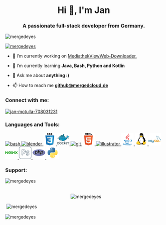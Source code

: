 <h1 align="center">Hi 👋, I'm Jan</h1>
<h3 align="center">A passionate full-stack developer from Germany.</h3>

<p align="left"> <img src="https://komarev.com/ghpvc/?username=mergedeyes&label=Profile%20views&color=0b5989&style=flat" alt="mergedeyes" /> </p>

<p align="left"> <a href="https://github.com/ryo-ma/github-profile-trophy"><img src="https://github-profile-trophy.vercel.app/?username=mergedeyes" alt="mergedeyes" /></a> </p>

- 🔭 I’m currently working on [MediathekViewWeb-Downloader.](https://github.com/mergedeyes/mediathekwebviewdownloader)

- 🌱 I’m currently learning **Java, Bash, Python and Kotlin**

- 💬 Ask me about **anything :)**

- 📫 How to reach me **github@mergedcloud.de**

<h3 align="left">Connect with me:</h3>
<p align="left">
<a href="https://linkedin.com/in/jan-motulla-708031231" target="blank"><img align="center" src="https://raw.githubusercontent.com/rahuldkjain/github-profile-readme-generator/master/src/images/icons/Social/linked-in-alt.svg" alt="jan-motulla-708031231" height="30" width="40" /></a>
</p>

<h3 align="left">Languages and Tools:</h3>
<p align="left"> <a href="https://www.gnu.org/software/bash/" target="_blank" rel="noreferrer"> <img src="https://www.vectorlogo.zone/logos/gnu_bash/gnu_bash-icon.svg" alt="bash" width="40" height="40"/> </a> <a href="https://www.blender.org/" target="_blank" rel="noreferrer"> <img src="https://download.blender.org/branding/community/blender_community_badge_white.svg" alt="blender" width="40" height="40"/> </a> <a href="https://www.w3schools.com/css/" target="_blank" rel="noreferrer"> <img src="https://raw.githubusercontent.com/devicons/devicon/master/icons/css3/css3-original-wordmark.svg" alt="css3" width="40" height="40"/> </a> <a href="https://www.docker.com/" target="_blank" rel="noreferrer"> <img src="https://raw.githubusercontent.com/devicons/devicon/master/icons/docker/docker-original-wordmark.svg" alt="docker" width="40" height="40"/> </a> <a href="https://git-scm.com/" target="_blank" rel="noreferrer"> <img src="https://www.vectorlogo.zone/logos/git-scm/git-scm-icon.svg" alt="git" width="40" height="40"/> </a> <a href="https://www.w3.org/html/" target="_blank" rel="noreferrer"> <img src="https://raw.githubusercontent.com/devicons/devicon/master/icons/html5/html5-original-wordmark.svg" alt="html5" width="40" height="40"/> </a> <a href="https://www.adobe.com/in/products/illustrator.html" target="_blank" rel="noreferrer"> <img src="https://www.vectorlogo.zone/logos/adobe_illustrator/adobe_illustrator-icon.svg" alt="illustrator" width="40" height="40"/> </a> <a href="https://www.java.com" target="_blank" rel="noreferrer"> <img src="https://raw.githubusercontent.com/devicons/devicon/master/icons/java/java-original.svg" alt="java" width="40" height="40"/> </a> <a href="https://www.linux.org/" target="_blank" rel="noreferrer"> <img src="https://raw.githubusercontent.com/devicons/devicon/master/icons/linux/linux-original.svg" alt="linux" width="40" height="40"/> </a> <a href="https://www.mysql.com/" target="_blank" rel="noreferrer"> <img src="https://raw.githubusercontent.com/devicons/devicon/master/icons/mysql/mysql-original-wordmark.svg" alt="mysql" width="40" height="40"/> </a> <a href="https://www.nginx.com" target="_blank" rel="noreferrer"> <img src="https://raw.githubusercontent.com/devicons/devicon/master/icons/nginx/nginx-original.svg" alt="nginx" width="40" height="40"/> </a> <a href="https://www.photoshop.com/en" target="_blank" rel="noreferrer"> <img src="https://raw.githubusercontent.com/devicons/devicon/master/icons/photoshop/photoshop-line.svg" alt="photoshop" width="40" height="40"/> </a> <a href="https://www.php.net" target="_blank" rel="noreferrer"> <img src="https://raw.githubusercontent.com/devicons/devicon/master/icons/php/php-original.svg" alt="php" width="40" height="40"/> </a> <a href="https://www.python.org" target="_blank" rel="noreferrer"> <img src="https://raw.githubusercontent.com/devicons/devicon/master/icons/python/python-original.svg" alt="python" width="40" height="40"/> </a> </p>

<h3 align="left">Support:</h3>
<p><a href="https://ko-fi.com/mergedeyes"> <img align="left" src="https://cdn.ko-fi.com/cdn/kofi3.png?v=3" height="50" width="210" alt="mergedeyes" /></a></p><br><br>

<p><img align="center" src="https://github-readme-stats.vercel.app/api/top-langs?username=mergedeyes&show_icons=true&theme=synthwave&hide_border=true&locale=de&layout=compact" alt="mergedeyes" /></p>

<p>&nbsp;<img align="center" src="https://github-readme-stats.vercel.app/api?username=mergedeyes&show_icons=true&theme=synthwave&hide_border=true&locale=de" alt="mergedeyes" /></p>

<p><img align="center" src="https://github-readme-streak-stats.herokuapp.com/?user=mergedeyes&theme=dark" alt="mergedeyes" /></p>
